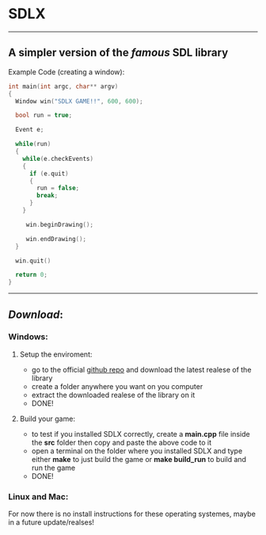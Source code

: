 # SDLX

---

## A simpler version of the _famous_ SDL library

Example Code (creating a window):

```c
int main(int argc, char** argv)
{
  Window win("SDLX GAME!!", 600, 600);

  bool run = true;

  Event e;

  while(run)
  {
    while(e.checkEvents)
    {
      if (e.quit)
      {
        run = false;
        break;
      }
    }

     win.beginDrawing();

     win.endDrawing();  
  }

  win.quit()

  return 0;
}
```

---

## _Download_:

### Windows:

1. Setup the enviroment:
   
   * go to the official [github repo](https://github.com/CyzmiX/SDLX.github.io) and download the latest realese of the library
   * create a folder anywhere you want on you computer
   * extract the downloaded realese of the library on it
   * DONE!

2. Build your game:
   
   * to test if you installed SDLX correctly, create a __main.cpp__ file inside the __src__ folder then copy and paste the above code to it
   * open a terminal on the folder where you installed SDLX and type either __make__ to just build the game or __make build_run__ to build and run the game
   * DONE!

### Linux and Mac:

For now there is no install instructions for these operating systemes, maybe in a future update/realses! 
